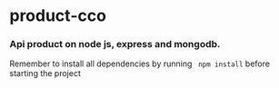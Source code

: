 # product-cco
### Api product on node js, express and mongodb.
Remember to install all dependencies by running `` npm install`` before starting the project
